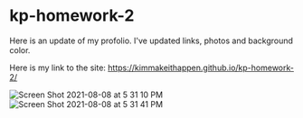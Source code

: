 # kp-homework-2
Here is an update of my profolio. I've updated links, photos and background color.

Here is my link to the site: https://kimmakeithappen.github.io/kp-homework-2/

![Screen Shot 2021-08-08 at 5 31 10 PM](https://user-images.githubusercontent.com/80864786/128646346-fb10a50b-b43a-445c-8a88-985506273d01.png)
![Screen Shot 2021-08-08 at 5 31 41 PM](https://user-images.githubusercontent.com/80864786/128646348-030dc26f-7325-4599-86e7-ca0a46112299.png)
